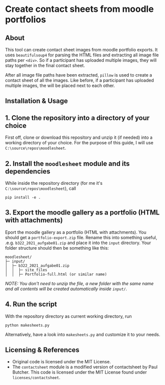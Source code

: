 # Create contact sheets from moodle portfolios

## About

This tool can create contact sheet images from moodle portfolio exports. It
uses `beautifulsoup4` for parsing the HTML files and extracting all image file
paths per `<div>`.
So if a participant has uploaded multiple images, they will stay together in
the final contact sheet.

After all image file paths have been extracted, `pillow` is used to create a
contact sheet of all the images. Like before, if a participant has uploaded
multiple images, the will be placed next to each other.

## Installation & Usage

## 1. Clone the repository into a directory of your choice

First off, clone or download this repository and unzip it (if needed) into a
working directory of your choice. For the purpose of this guide, I will use
`C:\source\repos\moodlesheet`.

## 2. Install the `moodlesheet` module and its dependencies

While inside the repository directory (for me it's
`C:\source\repos\moodlesheet`), call
```
pip install -e .
```

## 3. Export the moodle gallery as a portfolio (HTML with attachments)

Eport the moodle gallery as a portfolio (HTML with attachments). You should get
a `portfolio-export.zip` file. Rename this into something useful, .e.g.
`b322_2021_aufgabe01.zip` and place it into the `input` directory. Your
folder structure should then be something like this:

```
moodlesheet/
├─ input/
│  ├─ b322_2021_aufgabe01.zip
│  │  ├─ site_files
│  │  ├─ Portfolio-full.html (or similar name)
```

*NOTE: You don't need to unzip the file, a new folder with the same name and
all contents will be created automatically inside `input/`.*

## 4. Run the script

With the repository directory as current working directory, run
```
python makesheets.py
```

Alternatively, have a look into `makesheets.py` and customize it to your needs.

## Licensing & References

- Original code is licensed under the MIT License.
- The `contactsheet` module is a modified version of contactsheet by Paul Butcher. This code is licensed under the MIT License found under `licenses/contactsheet`.
